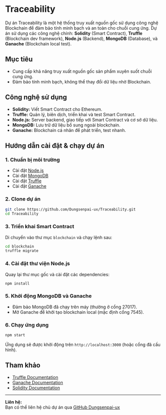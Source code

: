 # Traceability

Dự án Traceability là một hệ thống truy xuất nguồn gốc sử dụng công nghệ Blockchain để đảm bảo tính minh bạch và an toàn cho chuỗi cung ứng. Dự án sử dụng các công nghệ chính: **Solidity** (Smart Contract), **Truffle** (Blockchain dev framework), **Node.js** (Backend), **MongoDB** (Database), và **Ganache** (Blockchain local test).

## Mục tiêu

- Cung cấp khả năng truy xuất nguồn gốc sản phẩm xuyên suốt chuỗi cung ứng.
- Đảm bảo tính minh bạch, không thể thay đổi dữ liệu nhờ Blockchain.

## Công nghệ sử dụng

- **Solidity:** Viết Smart Contract cho Ethereum.
- **Truffle:** Quản lý, biên dịch, triển khai và test Smart Contract.
- **Node.js:** Server backend, giao tiếp với Smart Contract và cơ sở dữ liệu.
- **MongoDB:** Lưu trữ dữ liệu bổ sung ngoài blockchain.
- **Ganache:** Blockchain cá nhân để phát triển, test nhanh.

## Hướng dẫn cài đặt & chạy dự án

### 1. Chuẩn bị môi trường

- Cài đặt [Node.js](https://nodejs.org/)
- Cài đặt [MongoDB](https://www.mongodb.com/)
- Cài đặt [Truffle](https://trufflesuite.com/truffle/)
- Cài đặt [Ganache](https://trufflesuite.com/ganache/)

### 2. Clone dự án

```bash
git clone https://github.com/Dungsenpai-ux/Traceability.git
cd Traceability
```

### 3. Triển khai Smart Contract

Di chuyển vào thư mục `blockchain` và chạy lệnh sau:

```bash
cd blockchain
truffle migrate
```

### 4. Cài đặt thư viện Node.js

Quay lại thư mục gốc và cài đặt các dependencies:

```bash
npm install
```

### 5. Khởi động MongoDB và Ganache

- Đảm bảo MongoDB đã chạy trên máy (thường ở cổng 27017).
- Mở Ganache để khởi tạo blockchain local (mặc định cổng 7545).

### 6. Chạy ứng dụng

```bash
npm start
```

Ứng dụng sẽ được khởi động trên `http://localhost:3000` (hoặc cổng đã cấu hình).

## Tham khảo

- [Truffle Documentation](https://trufflesuite.com/docs/)
- [Ganache Documentation](https://trufflesuite.com/ganache/)
- [Solidity Documentation](https://docs.soliditylang.org/)

---

**Liên hệ:**  
Bạn có thể liên hệ chủ dự án qua [GitHub Dungsenpai-ux](https://github.com/Dungsenpai-ux)
